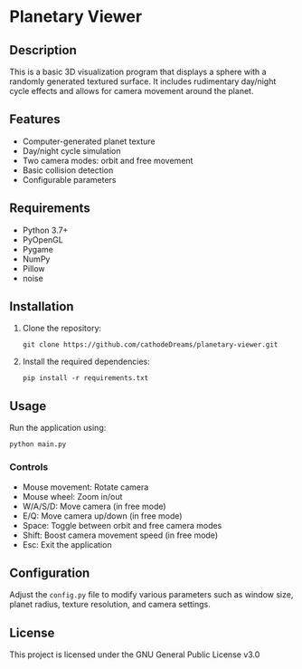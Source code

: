 # Planetary Viewer

## Description

This is a basic 3D visualization program that displays a sphere with a randomly generated textured surface. It includes rudimentary day/night cycle effects and allows for camera movement around the planet.

## Features

- Computer-generated planet texture
- Day/night cycle simulation
- Two camera modes: orbit and free movement
- Basic collision detection
- Configurable parameters

## Requirements

- Python 3.7+
- PyOpenGL
- Pygame
- NumPy
- Pillow
- noise

## Installation

1. Clone the repository:
   ```
   git clone https://github.com/cathodeDreams/planetary-viewer.git
   ```

2. Install the required dependencies:
   ```
   pip install -r requirements.txt
   ```

## Usage

Run the application using:

```
python main.py
```

### Controls

- Mouse movement: Rotate camera
- Mouse wheel: Zoom in/out
- W/A/S/D: Move camera (in free mode)
- E/Q: Move camera up/down (in free mode)
- Space: Toggle between orbit and free camera modes
- Shift: Boost camera movement speed (in free mode)
- Esc: Exit the application

## Configuration

Adjust the `config.py` file to modify various parameters such as window size, planet radius, texture resolution, and camera settings.

## License

This project is licensed under the GNU General Public License v3.0